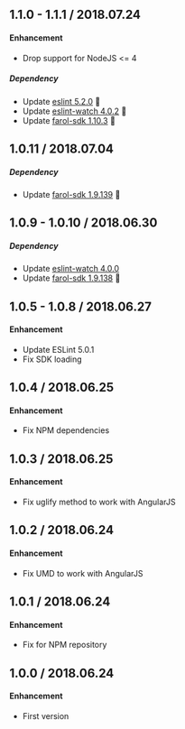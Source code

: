 ## 1.1.0 - 1.1.1 / 2018.07.24
#### Enhancement
- Drop support for NodeJS <= 4

##### Dependency
- Update [eslint 5.2.0](https://github.com/eslint/eslint/releases) 🚀
- Update [eslint-watch 4.0.2](https://github.com/rizowski/eslint-watch/releases) 🚀
- Update [farol-sdk 1.10.3](https://bitbucket.org/menvia/farol-sdk-javascript/src/master/CHANGELOG.md) 🚀

## 1.0.11 / 2018.07.04
##### Dependency
- Update [farol-sdk 1.9.139](https://bitbucket.org/menvia/farol-sdk-javascript/src/master/CHANGELOG.md) 🚀

## 1.0.9 - 1.0.10 / 2018.06.30
##### Dependency
- Update [eslint-watch 4.0.0](https://github.com/rizowski/eslint-watch/releases)
- Update [farol-sdk 1.9.138](https://bitbucket.org/menvia/farol-sdk-javascript/src/master/CHANGELOG.md) 🚀

## 1.0.5 - 1.0.8 / 2018.06.27
#### Enhancement
- Update ESLint 5.0.1
- Fix SDK loading

## 1.0.4 / 2018.06.25
#### Enhancement
- Fix NPM dependencies

## 1.0.3 / 2018.06.25
#### Enhancement
- Fix uglify method to work with AngularJS

## 1.0.2 / 2018.06.24
#### Enhancement
- Fix UMD to work with AngularJS

## 1.0.1 / 2018.06.24
#### Enhancement
- Fix for NPM repository

## 1.0.0 / 2018.06.24
#### Enhancement
- First version
